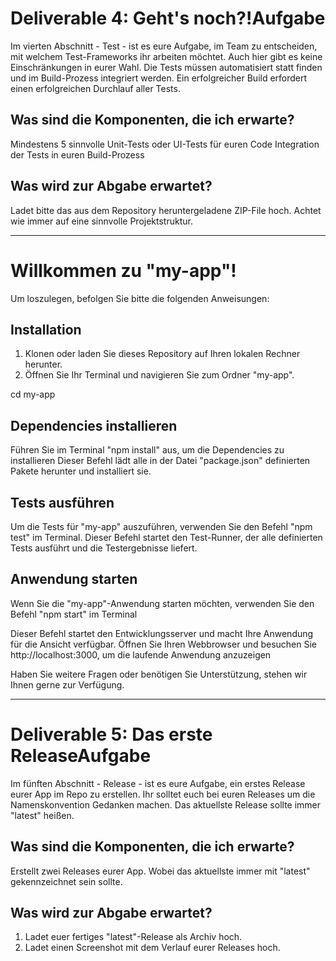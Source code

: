 # Deliverable 4: Geht's noch?!Aufgabe

Im vierten Abschnitt - Test - ist es eure Aufgabe, im Team zu entscheiden, mit welchem Test-Frameworks ihr arbeiten möchtet. Auch hier gibt es keine Einschränkungen in eurer Wahl. Die Tests müssen automatisiert statt finden und im Build-Prozess integriert werden. Ein erfolgreicher Build erfordert einen erfolgreichen Durchlauf aller Tests. 

## Was sind die Komponenten, die ich erwarte? ##

Mindestens 5 sinnvolle Unit-Tests oder UI-Tests für euren Code
Integration der Tests in euren Build-Prozess

## Was wird zur Abgabe erwartet? ##

Ladet bitte das aus dem Repository heruntergeladene ZIP-File hoch. Achtet wie immer auf eine sinnvolle Projektstruktur.

---

# Willkommen zu "my-app"!

Um loszulegen, befolgen Sie bitte die folgenden Anweisungen:

## Installation

1. Klonen oder laden Sie dieses Repository auf Ihren lokalen Rechner herunter.
2. Öffnen Sie Ihr Terminal und navigieren Sie zum Ordner "my-app".

cd my-app

## Dependencies installieren

Führen Sie im Terminal "npm install" aus, um die Dependencies zu installieren
Dieser Befehl lädt alle in der Datei "package.json" definierten Pakete herunter und installiert sie.

## Tests ausführen

Um die Tests für "my-app" auszuführen, verwenden Sie den Befehl "npm test" im Terminal.
Dieser Befehl startet den Test-Runner, der alle definierten Tests ausführt und die Testergebnisse liefert.

## Anwendung starten

Wenn Sie die "my-app"-Anwendung starten möchten, verwenden Sie den Befehl "npm start" im Terminal

Dieser Befehl startet den Entwicklungsserver und macht Ihre Anwendung für die Ansicht verfügbar.
Öffnen Sie Ihren Webbrowser und besuchen Sie http://localhost:3000, um die laufende Anwendung anzuzeigen

Haben Sie weitere Fragen oder benötigen Sie Unterstützung, stehen wir Ihnen gerne zur Verfügung.

---

# Deliverable 5: Das erste ReleaseAufgabe

Im fünften Abschnitt - Release - ist es eure Aufgabe, ein erstes Release eurer App im Repo zu erstellen. Ihr solltet euch bei euren Releases um die Namenskonvention Gedanken machen. Das aktuellste Release sollte immer "latest" heißen. 

## Was sind die Komponenten, die ich erwarte? ##
 
Erstellt zwei Releases eurer App. Wobei das aktuellste immer mit "latest" gekennzeichnet sein sollte.

## Was wird zur Abgabe erwartet? ##

1. Ladet euer fertiges "latest"-Release als Archiv hoch.
2. Ladet einen Screenshot mit dem Verlauf eurer Releases hoch.
